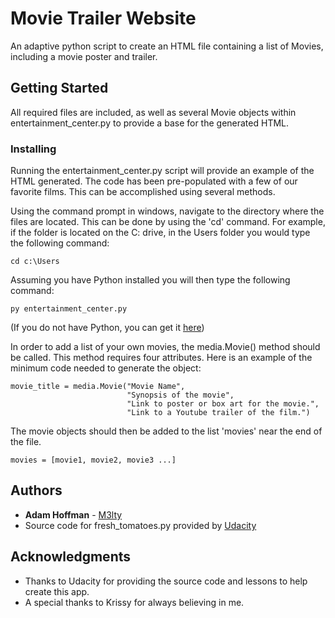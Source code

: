 # Movie Trailer Website

An adaptive python script to create an HTML file containing a list of Movies, including a movie poster and trailer.

## Getting Started

All required files are included, as well as several Movie objects within entertainment_center.py to provide a base for the generated HTML.


### Installing
Running the entertainment_center.py script will provide an example of the HTML generated. The code has been pre-populated with a few of our favorite films.
This can be accomplished using several methods.

Using the command prompt in windows, navigate to the directory where the files are located. This can be done by using the 'cd' command.
For example, if the folder is located on the C: drive, in the Users folder you would type the following command:

```
cd c:\Users

```
Assuming you have Python installed you will then type the following command:

```
py entertainment_center.py

```
(If you do not have Python, you can get it [here](https://www.python.org/downloads/))

In order to add a list of your own movies, the media.Movie() method should be called. This method requires four attributes.
Here is an example of the minimum code needed to generate the object:

```
movie_title = media.Movie("Movie Name",
                          "Synopsis of the movie",
                          "Link to poster or box art for the movie.",
                          "Link to a Youtube trailer of the film.")
```

The movie objects should then be added to the list 'movies' near the end of the file.

```
movies = [movie1, movie2, movie3 ...]
```

## Authors

* **Adam Hoffman** -  [M3lty](https://github.com/M3lty)
* Source code for fresh_tomatoes.py provided by [Udacity](https://github.com/udacity/ud036_StarterCode)


## Acknowledgments

* Thanks to Udacity for providing the source code and lessons to help create this app.
* A special thanks to Krissy for always believing in me.
